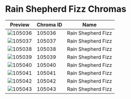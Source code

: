 # Rain Shepherd Fizz Chromas

| Preview | Chroma ID | Name |
|---------|-----------|------|
| ![105036](https://raw.communitydragon.org/latest/plugins/rcp-be-lol-game-data/global/default/v1/champion-chroma-images/105/105036.png) | 105036 | Rain Shepherd Fizz |
| ![105037](https://raw.communitydragon.org/latest/plugins/rcp-be-lol-game-data/global/default/v1/champion-chroma-images/105/105037.png) | 105037 | Rain Shepherd Fizz |
| ![105038](https://raw.communitydragon.org/latest/plugins/rcp-be-lol-game-data/global/default/v1/champion-chroma-images/105/105038.png) | 105038 | Rain Shepherd Fizz |
| ![105039](https://raw.communitydragon.org/latest/plugins/rcp-be-lol-game-data/global/default/v1/champion-chroma-images/105/105039.png) | 105039 | Rain Shepherd Fizz |
| ![105040](https://raw.communitydragon.org/latest/plugins/rcp-be-lol-game-data/global/default/v1/champion-chroma-images/105/105040.png) | 105040 | Rain Shepherd Fizz |
| ![105041](https://raw.communitydragon.org/latest/plugins/rcp-be-lol-game-data/global/default/v1/champion-chroma-images/105/105041.png) | 105041 | Rain Shepherd Fizz |
| ![105042](https://raw.communitydragon.org/latest/plugins/rcp-be-lol-game-data/global/default/v1/champion-chroma-images/105/105042.png) | 105042 | Rain Shepherd Fizz |
| ![105043](https://raw.communitydragon.org/latest/plugins/rcp-be-lol-game-data/global/default/v1/champion-chroma-images/105/105043.png) | 105043 | Rain Shepherd Fizz |